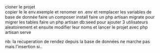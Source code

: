 cloner le projet  
copier le le env.exemple et renomer en .env  et remplacer les variables de base de donnée
faire un composer install 
faire un php artisan migrate pour migrer les tables 
faire un php artisan db:seed pour ajouter 3 utilisateurs aleatoirement et ensuite modifier leur noms
et lancer le projet avec php artisan serve 

nb: la recuperation de rendez depuis la base de données ne marche pas mais l'insertion si.. 
